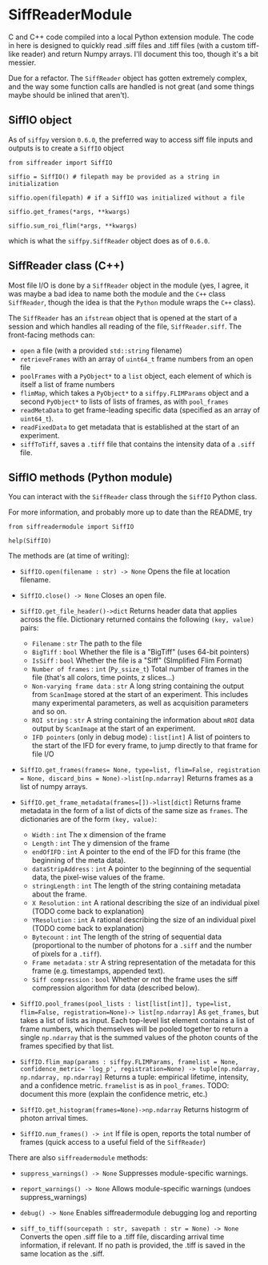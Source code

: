 # SiffReaderModule

C and C++ code compiled into a local Python extension module. The code in here is designed to quickly read .siff files and .tiff files (with a custom tiff-like reader) and return Numpy arrays. I'll document this too, though it's a bit messier.

Due for a refactor. The `SiffReader` object has gotten extremely complex, and the way some
function calls are handled is not great (and some things maybe should be inlined that aren't).

## SiffIO object

As of `siffpy` version `0.6.0`, the preferred way to access
siff file inputs and outputs is to create a `SiffIO` object

```
from siffreader import SiffIO

siffio = SiffIO() # filepath may be provided as a string in initialization

siffio.open(filepath) # if a SiffIO was initialized without a file

siffio.get_frames(*args, **kwargs)

siffio.sum_roi_flim(*args, **kwargs)
```

which is what the `siffpy.SiffReader` object does as of
`0.6.0`.


## SiffReader class (C++)

Most file I/O is done by a `SiffReader` object in the module (yes, I agree, it was maybe a bad idea to name both the module and the `C++` class `SiffReader`, though the idea is that the `Python` module wraps the `C++` class).

The `SiffReader` has an `ifstream` object that is opened at the start of a session and which handles all reading of the
file, `SiffReader.siff`. The front-facing methods can:

- `open` a file (with a provided `std::string` filename)
- `retrieveFrames` with an array of `uint64_t` frame numbers from an open file
- `poolFrames` with a `PyObject*` to a `list` object, each element of which is itself a list of frame numbers
- `flimMap`, which takes a `PyObject*` to a `siffpy.FLIMParams` object and a second `PyObject*` to lists of lists of frames, as with `pool_frames`
- `readMetaData` to get frame-leading specific data (specified as an array of `uint64_t`).
- `readFixedData` to get metadata that is established at the start of an experiment.
- `siffToTiff`, saves a `.tiff` file that contains the intensity data of a `.siff` file.

## SiffIO methods (Python module)

You can interact with the `SiffReader` class through the `SiffIO` Python class.

For more information, and probably more up to date than the README, try 
```
from siffreadermodule import SiffIO

help(SiffIO)
```

The methods are (at time of writing):

-    `SiffIO.open(filename : str) -> None`
        Opens the file at location filename.

-    `SiffIO.close() -> None`
        Closes an open file.

-    `SiffIO.get_file_header()->dict` 
        Returns header data that applies across the file. Dictionary returned contains the following `(key, value)` pairs:
        - `Filename` : `str`
                The path to the file
        - `BigTiff`  : `bool`
                Whether the file is a "BigTiff" (uses 64-bit pointers)
        - `IsSiff`   : `bool`
                Whether the file is a "Siff" (SImplified Flim Format)
        - `Number of frames` : `int` (`Py_ssize_t`)
                Total number of frames in the file (that's all colors, time points, z slices...)
        - `Non-varying frame data` : `str`
                A long string containing the output from `ScanImage` stored at the start of an experiment. This
                includes many experimental parameters, as well as acquisition parameters and so on.
        - `ROI string` : `str`
                A string containing the information about `mROI` data output by `ScanImage` at the start of an experiment.
        - `IFD pointers` (only in debug mode) : `list[int]`
                A list of pointers to the start of the IFD for every frame, to jump directly to that frame for file I/O

-    `SiffIO.get_frames(frames= None, type=list, flim=False, registration = None, discard_bins = None)->list[np.ndarray]`
        Returns frames as a list of numpy arrays.

-    `SiffIO.get_frame_metadata(frames=[])->list[dict]`
        Returns frame metadata in the form of a list of dicts of the same size as `frames`. The dictionaries are of the form `(key, value)`:
        - `Width` : `int`
            The x dimension of the frame
        - `Length` : `int`
            The y dimension of the frame
        - `endOfIFD` : `int`
            A pointer to the end of the IFD for this frame (the beginning of the meta data).
        - `dataStripAddress` : `int`
            A pointer to the beginning of the sequential data, the pixel-wise values of the frame.
        - `stringLength`    : `int`
            The length of the string containing metadata about the frame.
        - `X Resolution` : `int`
            A rational describing the size of an individual pixel (TODO come back to explanation)
        - `YResolution` : `int`
            A rational describing the size of an individual pixel (TODO come back to explanation)
        - `Bytecount` : `int`
            The length of the string of sequential data (proportional to the number of photons for a `.siff` and the
            number of pixels for a `.tiff`).
        - `Frame metadata` : `str`
            A string representation of the metadata for this frame (e.g. timestamps, appended text).
        -  `Siff compression` : `bool`
            Whether or not the frame uses the siff compression algorithm for data (described below).

-    `SiffIO.pool_frames(pool_lists : list[list[int]], type=list, flim=False, registration=None)-> list[np.ndarray]`
        As `get_frames`, but takes a list of lists as input. Each top-level list element contains a list of
        frame numbers, which themselves will be pooled together to return a single `np.ndarray` that is the
        summed values of the photon counts of the frames specified by that list.

-    `SiffIO.flim_map(params : siffpy.FLIMParams, framelist = None, confidence_metric= 'log_p', registration=None) -> tuple[np.ndarray, np.ndarray, np.ndarray]`
        Returns a tuple: empirical lifetime, intensity, and a confidence metric. `framelist` is as in `pool_frames`.
        TODO: document this more (explain the confidence metric, etc.)

-    `SiffIO.get_histogram(frames=None)->np.ndarray`
        Returns histogrm of photon arrival times.

-    `SiffIO.num_frames() -> int`
        If file is open, reports the total number of frames (quick access to a useful field of the `SiffReader`)

There are also `siffreadermodule` methods:

-    `suppress_warnings() -> None`
        Suppresses module-specific warnings.

-    `report_warnings() -> None`
        Allows module-specific warnings (undoes suppress_warnings)

-    `debug() -> None`
        Enables siffreadermodule debugging log and reporting

-    `siff_to_tiff(sourcepath : str, savepath : str = None) -> None`
        Converts the open .siff file to a .tiff file, discarding arrival time information, if relevant. If no path is
        provided, the .tiff is saved in the same location as the .siff.